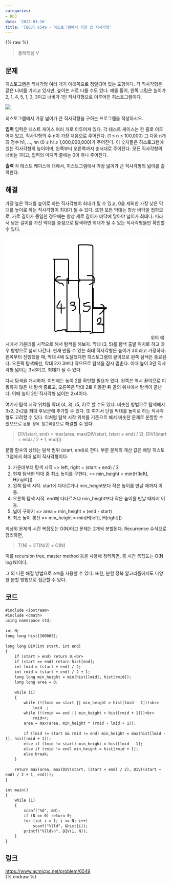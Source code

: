 ```yaml
---
categories:
- BOJ
date: '2022-03-16'
title: '[BOJ] 6549 - 히스토그램에서 가장 큰 직사각형'
---
```


{% raw %}
> 플래티넘 V<br>

## 문제
히스토그램은 직사각형 여러 개가 아래쪽으로 정렬되어 있는 도형이다. 각 직사각형은 같은 너비를 가지고 있지만, 높이는 서로 다를 수도 있다. 예를 들어, 왼쪽 그림은 높이가 2, 1, 4, 5, 1, 3, 3이고 너비가 1인 직사각형으로 이루어진 히스토그램이다.

![](https://www.acmicpc.net/upload/images/histogram.png)<br>

히스토그램에서 가장 넓이가 큰 직사각형을 구하는 프로그램을 작성하시오.

**입력**
입력은 테스트 케이스 여러 개로 이루어져 있다. 각 테스트 케이스는 한 줄로 이루어져 있고, 직사각형의 수 n이 가장 처음으로 주어진다. (1 ≤ n ≤ 100,000) 그 다음 n개의 정수 h1, ..., hn  (0 ≤ hi  ≤ 1,000,000,000)가 주어진다. 이 숫자들은 히스토그램에 있는 직사각형의 높이이며, 왼쪽부터 오른쪽까지 순서대로 주어진다. 모든 직사각형의 너비는 1이고, 입력의 마지막 줄에는 0이 하나 주어진다.

**출력**
각 테스트 케이스에 대해서, 히스토그램에서 가장 넓이가 큰 직사각형의 넓이를 출력한다.

##  해결
가장 높은 막대를 높이로 하는 직사각형이 최대가 될 수 있고, 0을 제외한 가장 낮은 막대를 높이로 하는 직사각형이 최대가 될 수 있다. 또한 모든 막대는 항상 바닥을 접하므로, 가로 길이가 동일한 경우에는 항상 세로 길이가 바닥에 닿아야 넓이가 최대다. 따라서 낮은 길이를 가진 막대를 중점으로 탐색하면 최대가 될 수 있는 직사각형들만 확인할 수 있다.

![히스토그램](images/6549-히스토그램.png "히스토그램")
위의 예시에서 가운데를 시작으로 해서 탐색을 해보자. 막대 (3, 5)를 탐색 출발 위치로 하고 좌우 방향으로 넓혀 나간다. 현재 만들 수 있는 최대 직사각형은 높이가 3이라고 가정하자. 왼쪽부터 진행했을 때, 막대 4에 도달했다면 히스토그램의 끝이므로 왼쪽 탐색은 종료된다. 오른쪽 탐색에선, 막대 2가 3보다 작으므로 탐색을 잠시 멈춘다. 이때 높이 3인 직사각형 넓이는 3×3이고, 최대가 될 수 있다.

다시 탐색을 개시하자. 이번에는 높이 2를 확인할 필요가 있다. 왼쪽은 역시 끝이므로 이동하지 않은 채 탐색 종료고, 오른쪽은 막대 2로 이동한 뒤 끝의 위치에서 탐색이 끝난다. 이때 높이 2인 직사각형 넓이는 2x4이다.

여기서 탐색 시작 위치를 막대 (4, 3), (5, 2)로 할 수도 있다. 비슷한 방법으로 탐색해서 3x2, 2x2를 최대 후보군에 추가할 수 있다. 또 여기서 단일 막대를 높이로 하는 직사각형도 고려할 수 있다. 이처럼 탐색 시작 위치를 기준으로 해서 비슷한 문제로 분할할 수 있으므로 `분할 정복 알고리즘`으로 해결할 수 있다.

> DIV(start, end) = max(area, max(DIV(start, (start + end) / 2), DIV((start + end) / 2 + 1, end)))<br>

분할 함수의 상태는 탐색 범위 (start, end)로 한다. 부분 문제의 계산 값은 해당 히스토그램에서 최대 넓이 직사각형이다.

1. 가운데부터 탐색 시작 => left, right = (start + end) / 2<br>
2. 현재 탐색한 막대 중 최소 높이를 구한다. => min_height = min(H[left], H[right]])<br>
3. 왼쪽 탐색 시작. start에 다다르거나 min_height보다 작은 높이를 만날 때까지 이동.
4. 오른쪽 탐색 시작. end에 다다르거나 min_height보다 작은 높이를 만날 때까지 이동.
5. 넓이 구하기 => area = min_height × (end - start)<br>
6. 최소 높이 갱신 => min_height = min(H[left], H[right]])<br>

최상위 문제의 시간 복잡도는 O(N)이고 문제는 2개씩 분할된다. Recurrence 수식으로 정리하면,
> T(N) = 2T(N/2) + O(N)<br>

이를 recursion tree, master method 등을 사용해 정리하면, 총 시간 복잡도는 O(N log N)이다.

그 외 다른 해결 방법으로 `스택`을 사용할 수 있다. 또한, 분할 정복 알고리즘에서도 다양한 분할 방법으로 접근할 수 있다.

## 코드
```
#include <iostream>
#include <cmath>
using namespace std;

int N;
long long hist[100003];

long long DIV(int start, int end)
{
	if (start > end) return 0;<br>
	if (start == end) return hist[end];
	int lmid = (start + end) / 2;
	int rmid = (start + end) / 2 + 1;
	long long min_height = min(hist[lmid], hist[rmid]);
	long long area = 0;

	while (1)
	{
		while (!(lmid == start || min_height > hist[lmid - 1]))<br>
			lmid--;
		while (!(rmid == end || min_height > hist[rmid + 1]))<br>
			rmid++;
		area = max(area, min_height * (rmid - lmid + 1));

		if (lmid != start && rmid != end) min_height = max(hist[lmid - 1], hist[rmid + 1]);
		else if (lmid != start) min_height = hist[lmid - 1];
		else if (rmid != end) min_height = hist[rmid + 1];
		else break;
	}
	
	return max(area, max(DIV(start, (start + end) / 2), DIV((start + end) / 2 + 1, end)));
}

int main()
{
	while (1)
	{
		scanf("%d", &N);
		if (N == 0) return 0;
		for (int i = 1; i <= N; i++)
			scanf("%lld", &hist[i]);
		printf("%lld\n", DIV(1, N));
	}
}
```

## 링크
https://www.acmicpc.net/problem/6549<br>
{% endraw %}